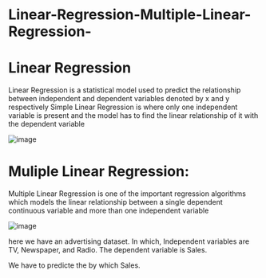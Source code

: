 # Linear-Regression-Multiple-Linear-Regression-



# Linear Regression
Linear Regression is a statistical model used to predict the relationship between independent and  dependent variables
denoted by x and y respectively Simple Linear Regression is where only one independent variable is present
and the model has  to find the linear relationship of it with the dependent variable


![image](https://github.com/Santhosh16061994/Linear-Regression-Muliple-Linear-Regression-/assets/120988989/abb62e36-f18a-4e96-b959-a133469b2c3d)



# Muliple Linear Regression:

Multiple Linear Regression is one of the important regression algorithms which 
models the linear relationship between a single dependent continuous variable and 
more than one independent variable



![image](https://github.com/Santhosh16061994/Linear-Regression-Muliple-Linear-Regression-/assets/120988989/032b5346-70d0-4c7e-9842-6820be73a559)


here we have an advertising dataset.
In which,
Independent variables are TV, Newspaper, and Radio.
The dependent variable is Sales.

We have to predicte the by which Sales.


